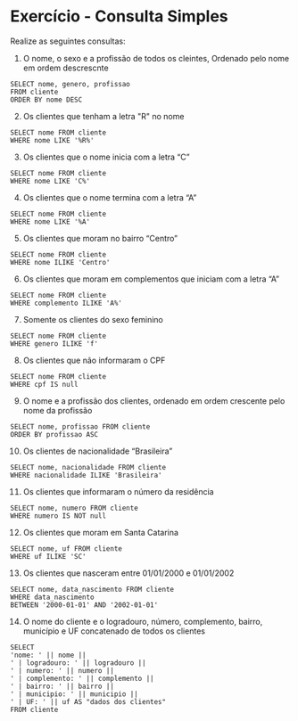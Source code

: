 # Exercício - Consulta Simples

Realize as seguintes consultas:

1. O nome, o sexo e a profissão de todos os cleintes, Ordenado pelo nome em ordem descrescnte

```
SELECT nome, genero, profissao 
FROM cliente 
ORDER BY nome DESC
```

2. Os clientes que tenham a letra "R" no nome

```
SELECT nome FROM cliente
WHERE nome LIKE '%R%'
```

3. Os clientes que o nome inicia com a letra “C”

```
SELECT nome FROM cliente
WHERE nome LIKE 'C%'
```

4. Os clientes que o nome termina com a letra “A”

```
SELECT nome FROM cliente
WHERE nome LIKE '%A'
```

5. Os clientes que moram no bairro “Centro”

```
SELECT nome FROM cliente
WHERE nome ILIKE 'Centro'
```

6. Os clientes que moram em complementos que iniciam com a letra “A”

```
SELECT nome FROM cliente
WHERE complemento ILIKE 'A%'
```

7. Somente os clientes do sexo feminino

```
SELECT nome FROM cliente
WHERE genero ILIKE 'f'
```

8. Os clientes que não informaram o CPF

```
SELECT nome FROM cliente
WHERE cpf IS null
```

9. O nome e a profissão dos clientes, ordenado em ordem crescente pelo nome da profissão

```
SELECT nome, profissao FROM cliente
ORDER BY profissao ASC
```

10. Os clientes de nacionalidade “Brasileira”

```
SELECT nome, nacionalidade FROM cliente
WHERE nacionalidade ILIKE 'Brasileira'
```

11. Os clientes que informaram o número da residência

```
SELECT nome, numero FROM cliente
WHERE numero IS NOT null
```

12. Os clientes que moram em Santa Catarina

```
SELECT nome, uf FROM cliente
WHERE uf ILIKE 'SC'
```

13. Os clientes que nasceram entre 01/01/2000 e 01/01/2002

```
SELECT nome, data_nascimento FROM cliente
WHERE data_nascimento 
BETWEEN '2000-01-01' AND '2002-01-01' 
```

14. O nome do cliente e o logradouro, número, complemento, bairro, município e UF concatenado de todos os clientes

```
SELECT 
'nome: ' || nome ||
' | logradouro: ' || logradouro ||
' | numero: ' || numero ||
' | complemento: ' || complemento ||
' | bairro: ' || bairro ||
' | municipio: ' || municipio ||
' | UF: ' || uf AS "dados dos clientes"
FROM cliente

```


